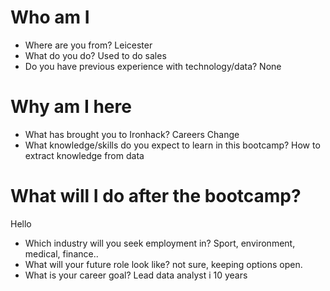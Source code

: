 # Who am I

* Where are you from? Leicester
* What do you do? Used to do sales
* Do you have previous experience with technology/data? None

# Why am I here

* What has brought you to Ironhack? Careers Change
* What knowledge/skills do you expect to learn in this bootcamp? How to extract knowledge from data

# What will I do after the bootcamp?
Hello
* Which industry will you seek employment in? Sport, environment, medical, finance..
* What will your future role look like? not sure, keeping options open.
* What is your career goal? Lead data analyst i 10 years

